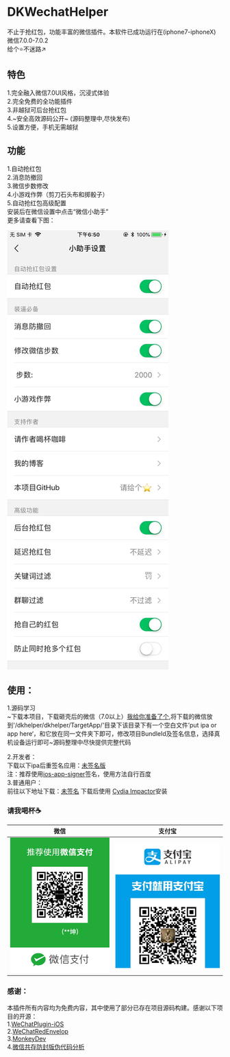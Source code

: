 # DKWechatHelper   
 
不止于抢红包，功能丰富的微信插件。本软件已成功运行在(iphone7-iphoneX) 微信7.0.0-7.0.2    
给个⭐️不迷路↗️
## 特色    
1.完全融入微信7.0UI风格，沉浸式体验   
2.完全免费的全功能插件  
3.非越狱可后台抢红包   
4.~安全高效源码公开~ (源码整理中,尽快发布)   
5.设置方便，手机无需越狱   
## 功能    
1.自动抢红包   
2.消息防撤回   
3.微信步数修改   
4.小游戏作弊（剪刀石头布和掷骰子）     
5.自动抢红包高级配置   
安装后在微信设置中点击“微信小助手”  
更多请查看下图：   

![IMG_0223](./IMG_0223.jpg)

## 使用：  
1.源码学习   
    ~下载本项目，下载砸壳后的微信（7.0以上）[我给你准备了个](https://pan.baidu.com/s/1SHZHfu94Z_jhCkaaFDx8pA),将下载的微信放到'/dkhelper/dkhelper/TargetApp/'目录下该目录下有一个空白文件’put ipa or app here‘，和它放在同一文件夹下即可，修改项目BundleId及签名信息，选择真机设备运行即可~源码整理中尽快提供完整代码

2.开发者：   
    下载以下ipa后重签名应用：[未签名版](https://pan.baidu.com/s/1-zEUQRGn3H4bZVqHpyffzQ)   
    注：推荐使用[ios-app-signer](https://github.com/DanTheMan827/ios-app-signer)签名，使用方法自行百度     
3.普通用户：   
    前往以下地址下载：[未签名](https://pan.baidu.com/s/1-zEUQRGn3H4bZVqHpyffzQ)
    下载后使用 [Cydia Impactor](http://www.cydiaimpactor.com/)安装   


### 请我喝杯☕️     

|  微信  | 支付宝 |
| --- | --- |
| ![IMG_4272](./IMG_4272.JPG) |  ![IMG_4286](./IMG_4286.JPG)|




### 感谢：   
本插件所有内容均为免费内容，其中使用了部分已存在项目源码构建。感谢以下项目的开源：  
1.[WeChatPlugin-iOS](https://github.com/TKkk-iOSer/WeChatPlugin-iOS)   
2.[WeChatRedEnvelop](https://github.com/buginux/WeChatRedEnvelop)   
3.[MonkeyDev](https://github.com/AloneMonkey/MonkeyDev)   
4.[微信共存防封版伪代码分析](https://www.jianshu.com/p/e797ba55e336)   

